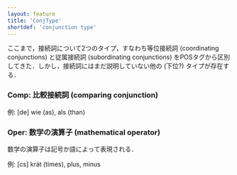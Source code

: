 ```yaml
---
layout: feature
title: 'ConjType'
shortdef: 'conjunction type'
---
```


ここまで，接続詞について2つのタイプ，すなわち等位接続詞 (coordinating conjunctions) と従属接続詞 (subordinating conjunctions) をPOSタグから区別してきた．しかし，接続詞にはまだ説明していない他の (下位?) タイプが存在する．

### Comp: 比較接続詞 (comparing conjunction)

例: [de] wie (as), als (than)

### Oper: 数学の演算子 (mathematical operator)

数学の演算子は記号か語によって表現される．

例: [cs] krát (times), plus, minus


